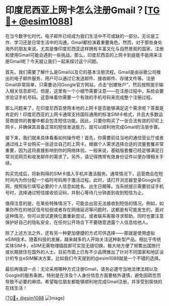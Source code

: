 # 印度尼西亚上网卡怎么注册Gmail？[[TG💪+ @esim1088](https://t.me/s/esim1088)]

在当今数字化时代，电子邮件已经成为我们生活中不可或缺的一部分。无论是工作、学习还是日常生活中的沟通，Gmail都扮演着重要角色。然而，对于那些身处海外的朋友来说，尤其是像印度尼西亚这样拥有丰富文化与自然景观的国家，注册和使用Gmail可能会遇到一些挑战。那么，印度尼西亚的上网卡到底能不能用来注册Gmail呢？今天就让我们一起来探讨这个问题。

首先，我们需要了解什么是Gmail以及它的基本注册流程。Gmail是由谷歌公司推出的电子邮件服务，用户可以通过它发送邮件、接收邮件、存储文件等。注册Gmail非常简单，只需要访问Google官方网站，点击“创建账户”，然后按照提示输入相关信息即可。但是，这里有一个小细节需要注意——在注册过程中，系统会要求验证手机号码。这意味着你需要一个有效的手机号码来完成整个注册过程。

那么问题来了，在印度尼西亚使用本地的上网卡是否能够满足这个需求呢？答案是肯定的！印度尼西亚的上网卡通常支持国际通用的标准SIM卡格式，并且大多数运营商提供的套餐中都会包含短信功能。因此，只要你购买了一张合法有效的印尼上网卡，并确保其具备正常的短信发送能力，就可以顺利地完成Gmail的注册步骤。

接下来，我们就来具体看看如何操作吧！首先，你需要前往当地的通信营业厅或者通过线上平台购买一张适合自己的上网卡。根据个人需求选择合适的流量套餐非常重要，因为这将直接影响到你的网络体验。一般来说，基础版套餐已经足够满足日常浏览网页和收发邮件的需求了。另外，请记得携带有效身份证件以便办理相关手续。

购买完成后，将新购得的SIM卡插入手机并激活服务。通常情况下，运营商会在短时间内为你分配一个临时号码用于激活过程。此时，请打开浏览器登录Google官网，按照指引填写必要的个人信息如姓名、出生日期等。当系统提示需要验证手机号时，选择通过短信接收验证码，并耐心等待几分钟直到收到短信为止。

值得注意的是，在某些特殊情况下，可能会出现无法接收到短信的情况。例如，如果你所在的地区信号较弱或者存在网络延迟等问题时，这都是有可能发生的。面对这种情况，你可以尝试更换位置重新尝试，或者联系客服寻求帮助。同时也要注意保护好自己的隐私安全，在任何公开场合下不要随意透露个人信息给他人。

除了上述方法之外，还有另一种更加便捷的方式可供选择——那就是使用虚拟eSIM技术。随着科技的发展，越来越多的人开始关注这种新型产品。相比于传统实体SIM卡，eSIM无需物理插拔即可实现无缝切换，极大地方便了频繁出国旅行或长期居住在国外的人士。目前市面上已有不少品牌推出了针对不同国家和地区设计的专业eSIM解决方案，比如我们今天提到的@esim1088就是一个不错的选择。

最后再强调一点：无论采用哪种方式注册Gmail，请务必遵守当地法律法规以及Google的服务条款。特别是在涉及个人身份信息方面要格外谨慎，避免因疏忽而导致不必要的麻烦。希望每位朋友都能够顺利地完成Gmail注册，并享受到愉快的在线生活！

[[TG💪+ @esim1088](https://t.me/s/esim1088) ![Image](https://i.postimg.cc/4NQfJmqS/Snipaste-2025-05-13-00-14-12.png)]
